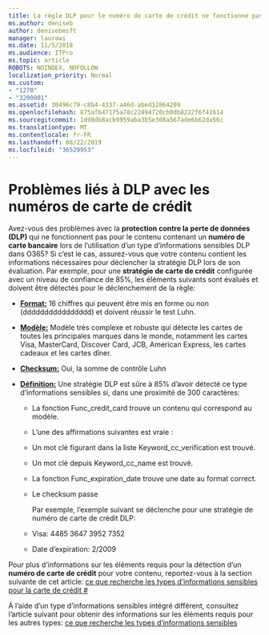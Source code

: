 ```yaml
---
title: La règle DLP pour le numéro de carte de crédit ne fonctionne pas
ms.author: deniseb
author: denisebmsft
manager: laurawi
ms.date: 11/5/2018
ms.audience: ITPro
ms.topic: article
ROBOTS: NOINDEX, NOFOLLOW
localization_priority: Normal
ms.custom:
- "1270"
- "3200001"
ms.assetid: 30496c79-c8b4-4337-a46d-abed12864209
ms.openlocfilehash: 875afb47175a78c22894720cb0db8222f6f41614
ms.sourcegitcommit: 1d98db8acb9959aba3b5e308a567ade6b62da56c
ms.translationtype: MT
ms.contentlocale: fr-FR
ms.lasthandoff: 08/22/2019
ms.locfileid: "36529953"
---
```

# <a name="dlp-issues-with-credit-card-numbers"></a>Problèmes liés à DLP avec les numéros de carte de crédit

Avez-vous des problèmes avec la **protection contre la perte de données (DLP)** qui ne fonctionnent pas pour le contenu contenant un **numéro de carte bancaire** lors de l’utilisation d’un type d’informations sensibles DLP dans O365? Si c’est le cas, assurez-vous que votre contenu contient les informations nécessaires pour déclencher la stratégie DLP lors de son évaluation. Par exemple, pour une **stratégie de carte de crédit** configurée avec un niveau de confiance de 85%, les éléments suivants sont évalués et doivent être détectés pour le déclenchement de la règle:
  
- **[Format:](https://docs.microsoft.com/office365/securitycompliance/what-the-sensitive-information-types-look-for#format-19)** 16 chiffres qui peuvent être mis en forme ou non (dddddddddddddddd) et doivent réussir le test Luhn.

- **[Modèle:](https://docs.microsoft.com/office365/securitycompliance/what-the-sensitive-information-types-look-for#pattern-19)** Modèle très complexe et robuste qui détecte les cartes de toutes les principales marques dans le monde, notamment les cartes Visa, MasterCard, Discover Card, JCB, American Express, les cartes cadeaux et les cartes dîner.

- **[Checksum:](https://docs.microsoft.com/office365/securitycompliance/what-the-sensitive-information-types-look-for#checksum-19)** Oui, la somme de contrôle Luhn

- **[Définition:](https://docs.microsoft.com/office365/securitycompliance/what-the-sensitive-information-types-look-for#definition-19)** Une stratégie DLP est sûre à 85% d’avoir détecté ce type d’informations sensibles si, dans une proximité de 300 caractères:

  - La fonction Func_credit_card trouve un contenu qui correspond au modèle.

  - L’une des affirmations suivantes est vraie :

  - Un mot clé figurant dans la liste Keyword_cc_verification est trouvé.

  - Un mot clé depuis Keyword_cc_name est trouvé.

  - La fonction Func_expiration_date trouve une date au format correct.

  - Le checksum passe

    Par exemple, l’exemple suivant se déclenche pour une stratégie de numéro de carte de crédit DLP:

  - Visa: 4485 3647 3952 7352
  
  - Date d’expiration: 2/2009

Pour plus d’informations sur les éléments requis pour la détection d’un **numéro de carte de crédit** pour votre contenu, reportez-vous à la section suivante de cet article: [ce que recherche les types d’informations sensibles pour la carte de crédit #](https://docs.microsoft.com/office365/securitycompliance/what-the-sensitive-information-types-look-for#credit-card-number)
  
À l’aide d’un type d’informations sensibles intégré différent, consultez l’article suivant pour obtenir des informations sur les éléments requis pour les autres types: [ce que recherche les types d’informations sensibles](https://docs.microsoft.com/office365/securitycompliance/what-the-sensitive-information-types-look-for)
  